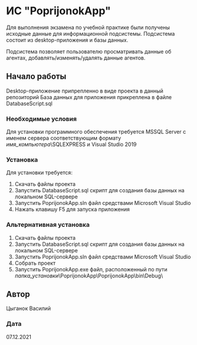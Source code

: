 # ИС "PoprijonokApp"

Для выполнения экзамена по учебной практике были получены исходные данные для информационной подсистемы. 
Подсистема состоит из desktop-приложения и базы данных.

Подсистема позволяет пользователю просматривать данные об агентах, добавлять/изменять/удалять данные агентов.

## Начало работы

Desktop-приложение припрепленно в виде проекта в данный репозиторий
База данных для приложения прикреплена в файле DatabaseScript.sql

### Необходимые условия

Для установки программного обеспечения требуется MSSQL Server с именем сервера соответствующим формату *имя_компьютера*\SQLEXPRESS и Visual Studio 2019

### Установка

Для установки требуется:
1. Скачать файлы проекта
2. Запустить DatabaseScript.sql скрипт для создания базы данных на локальном SQL-сервере
3. Запустить PoprijonokApp.sln файл средствами Microsoft Visual Studio
4. Нажать клавишу F5 для запуска приложения

### Альтернативная установка

1. Скачать файлы проекта
2. Запустить DatabaseScript.sql скрипт для создания базы данных на локальном SQL-сервере
3. Запустить PoprijonokApp.sln файл средствами Microsoft Visual Studio
4. Собрать проект
5. Запустить PoprijonokApp.exe файл, расположенный по пути *папка_установки*\PoprijonokApp\PoprijonokApp\bin\Debug\

## Автор

Цыганок Василий

### Дата

07.12.2021
